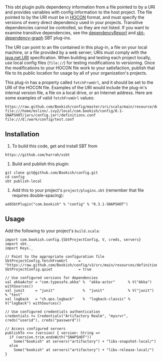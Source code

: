 This sbt plugin pulls dependency information from a file pointed to by a URI and provides variables with config
information to the host project. The file pointed to by the URI must be in
[HOCON](https://github.com/typesafehub/config/blob/master/HOCON.md) format, and must specify the versions of every
direct dependency used in your projects.
Transitive dependencies cannot be controlled, so they are not listed.
If you want to examine transitive dependencies, see the [dependencyReport](https://github.com/mslinn/dependencyReport)
and [sbt-dependency-graph](https://github.com/jrudolph/sbt-dependency-graph) SBT plug-ins.

The URI can point to an file contained in this plug-in, a file on your local machine, or a file provided by a web
server; URIs must comply with the [java.net.URI](http://docs.oracle.com/javase/7/docs/api/java/net/URI.html)
specification.
When building and testing each project locally, use local config files (`file://`) for testing modifications to
versioning. Once the modifications to your HOCON file work to your satisfaction, publish that file to its public
location for usage by all of your organization's projects.

This plug-in has a property called `fetchFromUrl`, and it should be set to the URI of the HOCON file.
Examples of the URI would include the plug-in's internal version file, a file on a local drive, or an Internet address.
Here are some examples of valid `fetchFromUrl` values:

````
https://raw.github.com/Bookish/config/master/src/scala/main/resource/definitions.conf
file:///home/mslinn/.ivy2/local/com.bookish/config/0.1-SNAPSHOT/jars/config.jar!/definitions.conf
file:///E:/work/config/test.conf
````

## Installation

 1. To build this code, get and install SBT from
````
https://github.com/harrah/xsbt
````

 1. Build and publish this plugin:
````
git clone git@github.com/Bookish/config.git
cd config
sbt publish-local
````

 1. Add this to your project's `project/plugins.sbt` (remember that file requires double-spacing):
````
addSbtPlugin("com.bookish" % "config" % "0.3.1-SNAPSHOT")
````

## Usage

Add the following to your project's `build.scala`:

````
import com.bookish.config.{SbtProjectConfig, V, creds, servers}
import sbt._
import Keys._

// Point to the appropriate configuration file
SbtProjectConfig.fetchFromUrl     = "https://raw.github.com/Bookish/config/v3/src/main/resources/definitions.conf"
SbtProjectConfig.quiet            = true

// Use configured versions for dependencies
val akkaActor = "com.typesafe.akka" %  "akka-actor"      % V("Akka")    withSources()
val junit     = "junit"             %  "junit"           % V("junit")   % "test"
val logback   = "ch.qos.logback"    %  "logback-classic" % V("logback") withSources()

// Use configured credentials authentication
credentials += Credentials("Artifactory Realm", "mysrvr", creds("userid"), creds("password"))

// Access configured servers
publishTo <<= (version) { version: String =>
  if (version.trim.endsWith("SNAPSHOT"))
    Some("bookish" at servers("artifactory") + "libs-snapshot-local/")
  else
    Some("bookish" at servers("artifactory") + "libs-release-local/")
}
````
